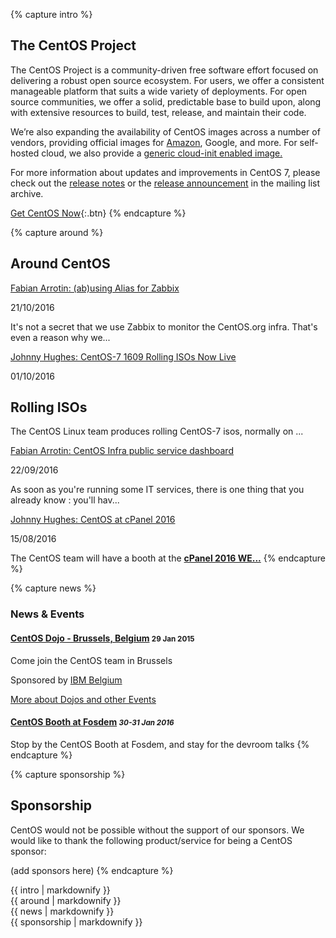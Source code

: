 ---
---

{% capture intro %}
## The CentOS Project

The CentOS Project is a community-driven free software effort focused on delivering a robust open source ecosystem. For users, we offer a consistent manageable platform that suits a wide variety of deployments. For open source communities, we offer a solid, predictable base to build upon, along with extensive resources to build, test, release, and maintain their code.

We’re also expanding the availability of CentOS images across a number of vendors, providing official images for [Amazon](https://aws.amazon.com/marketplace/pp/B00O7WM7QW), Google, and more. For self-hosted cloud, we also provide a [generic cloud-init enabled image.](http://cloud.centos.org/centos/7/images/CentOS-7-x86_64-GenericCloud.qcow2.xz)

For more information about updates and improvements in CentOS 7, please check out the [release notes](http://wiki.centos.org/Manuals/ReleaseNotes/CentOS7) or the [release announcement](http://lists.centos.org/pipermail/centos-announce/2015-March/021006.html) in the mailing list archive.

[Get CentOS Now](/download/){:.btn}
{% endcapture %}


{% capture around %}
## Around CentOS
[Fabian Arrotin: (ab)using Alias for Zabbix](https://arrfab.net/posts/2016/Oct/21/abusing-alias-for-zabbix/)

21/10/2016

It's not a secret that we use Zabbix to monitor the CentOS.org infra. That's even a reason why we...

[Johnny Hughes: CentOS-7 1609 Rolling ISOs Now Live](http://centosnow.blogspot.com/2016/09/centos-7-1609-rolling-isos-now-live.html)

01/10/2016

## Rolling ISOs
The CentOS Linux team produces rolling CentOS-7 isos, normally on ...

[Fabian Arrotin: CentOS Infra public service dashboard](https://arrfab.net/posts/2016/Sep/22/centos-infra-public-service-dashboard/)

22/09/2016

As soon as you're running some IT services, there is one thing that you already know : you'll hav...

[Johnny Hughes: CentOS at cPanel 2016](http://centosnow.blogspot.com/2016/08/centos-at-cpanel-2016.html)

15/08/2016

The CentOS team will have a booth at the&nbsp;[**cPanel 2016 WE...**](http://conference16.cpanel.com/)
{% endcapture %}


{% capture news %}
### News & Events

#### [CentOS Dojo - Brussels, Belgium](http://wiki.centos.org/Events/Dojo/Brussels2016) <small>**29 Jan 2015**</small>

Come join the CentOS team in Brussels

Sponsored by [IBM Belgium](http://www.ibm.com/be/en/)

[More about Dojos and other Events](http://wiki.centos.org/Events/Dojo/)

#### [CentOS Booth at Fosdem](http://fosdem.org/2016/) <small><em>30-31 Jan 2016</em></small>

Stop by the CentOS Booth at Fosdem, and stay for the devroom talks
{% endcapture %}


{% capture sponsorship %}
## Sponsorship

CentOS would not be possible without the support of our sponsors. We would like to thank the following product/service for being a CentOS sponsor:

(add sponsors here)
{% endcapture %}

<!-- ---------------------------- -->

<div class="grid frontpage">
  <div class="col-12 intro">{{ intro | markdownify }}</div>
  <div class="col-4_md-6_sm-12 around">{{ around | markdownify }}</div>
  <div class="col-4_md-6_sm-12 news">{{ news | markdownify }}</div>
  <div class="col-4_md-6_sm-12 sponsorship">{{ sponsorship | markdownify }}</div>
</div>
